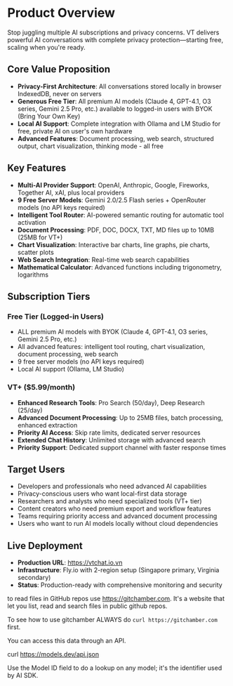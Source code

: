 # Product Overview

Stop juggling multiple AI subscriptions and privacy concerns.
VT delivers powerful AI conversations with complete privacy protection—starting free, scaling when you're ready.

## Core Value Proposition

- **Privacy-First Architecture**: All conversations stored locally in browser IndexedDB, never on servers
- **Generous Free Tier**: All premium AI models (Claude 4, GPT-4.1, O3 series, Gemini 2.5 Pro, etc.) available to logged-in users with BYOK (Bring Your Own Key)
- **Local AI Support**: Complete integration with Ollama and LM Studio for free, private AI on user's own hardware
- **Advanced Features**: Document processing, web search, structured output, chart visualization, thinking mode - all free

## Key Features

- **Multi-AI Provider Support**: OpenAI, Anthropic, Google, Fireworks, Together AI, xAI, plus local providers
- **9 Free Server Models**: Gemini 2.0/2.5 Flash series + OpenRouter models (no API keys required)
- **Intelligent Tool Router**: AI-powered semantic routing for automatic tool activation
- **Document Processing**: PDF, DOC, DOCX, TXT, MD files up to 10MB (25MB for VT+)
- **Chart Visualization**: Interactive bar charts, line graphs, pie charts, scatter plots
- **Web Search Integration**: Real-time web search capabilities
- **Mathematical Calculator**: Advanced functions including trigonometry, logarithms

## Subscription Tiers

### Free Tier (Logged-in Users)

- ALL premium AI models with BYOK (Claude 4, GPT-4.1, O3 series, Gemini 2.5 Pro, etc.)
- All advanced features: intelligent tool routing, chart visualization, document processing, web search
- 9 free server models (no API keys required)
- Local AI support (Ollama, LM Studio)

### VT+ ($5.99/month)

- **Enhanced Research Tools**: Pro Search (50/day), Deep Research (25/day)
- **Advanced Document Processing**: Up to 25MB files, batch processing, enhanced extraction
- **Priority AI Access**: Skip rate limits, dedicated server resources
- **Extended Chat History**: Unlimited storage with advanced search
- **Priority Support**: Dedicated support channel with faster response times

## Target Users

- Developers and professionals who need advanced AI capabilities
- Privacy-conscious users who want local-first data storage
- Researchers and analysts who need specialized tools (VT+ tier)
- Content creators who need premium export and workflow features
- Teams requiring priority access and advanced document processing
- Users who want to run AI models locally without cloud dependencies

## Live Deployment

- **Production URL**: https://vtchat.io.vn
- **Infrastructure**: Fly.io with 2-region setup (Singapore primary, Virginia secondary)
- **Status**: Production-ready with comprehensive monitoring and security

to read files in GitHub repos use https://gitchamber.com. It's a website that let you list, read and search files in public github repos.

To see how to use gitchamber ALWAYS do `curl https://gitchamber.com` first.

You can access this data through an API.

curl https://models.dev/api.json

Use the Model ID field to do a lookup on any model; it's the identifier used by AI SDK.
